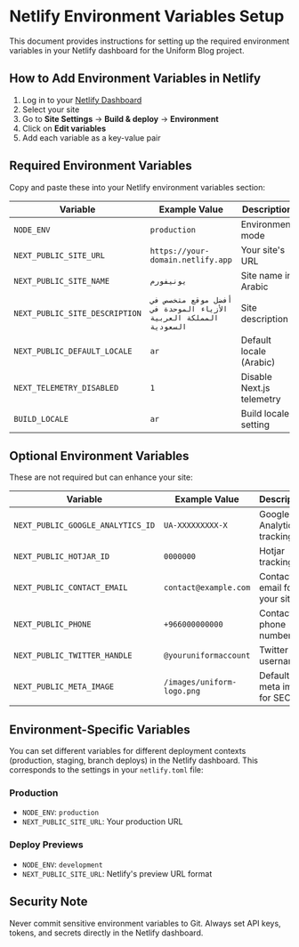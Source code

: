 # Netlify Environment Variables Setup

This document provides instructions for setting up the required environment variables in your Netlify dashboard for the Uniform Blog project.

## How to Add Environment Variables in Netlify

1. Log in to your [Netlify Dashboard](https://app.netlify.com/)
2. Select your site
3. Go to **Site Settings** → **Build & deploy** → **Environment**
4. Click on **Edit variables**
5. Add each variable as a key-value pair

## Required Environment Variables

Copy and paste these into your Netlify environment variables section:

| Variable | Example Value | Description |
|----------|---------------|-------------|
| `NODE_ENV` | `production` | Environment mode |
| `NEXT_PUBLIC_SITE_URL` | `https://your-domain.netlify.app` | Your site's URL |
| `NEXT_PUBLIC_SITE_NAME` | `يونيفورم` | Site name in Arabic |
| `NEXT_PUBLIC_SITE_DESCRIPTION` | `أفضل موقع متخصص في الأزياء الموحدة في المملكة العربية السعودية` | Site description |
| `NEXT_PUBLIC_DEFAULT_LOCALE` | `ar` | Default locale (Arabic) |
| `NEXT_TELEMETRY_DISABLED` | `1` | Disable Next.js telemetry |
| `BUILD_LOCALE` | `ar` | Build locale setting |

## Optional Environment Variables

These are not required but can enhance your site:

| Variable | Example Value | Description |
|----------|---------------|-------------|
| `NEXT_PUBLIC_GOOGLE_ANALYTICS_ID` | `UA-XXXXXXXXX-X` | Google Analytics tracking ID |
| `NEXT_PUBLIC_HOTJAR_ID` | `0000000` | Hotjar tracking ID |
| `NEXT_PUBLIC_CONTACT_EMAIL` | `contact@example.com` | Contact email for your site |
| `NEXT_PUBLIC_PHONE` | `+966000000000` | Contact phone number |
| `NEXT_PUBLIC_TWITTER_HANDLE` | `@youruniformaccount` | Twitter username |
| `NEXT_PUBLIC_META_IMAGE` | `/images/uniform-logo.png` | Default meta image for SEO |

## Environment-Specific Variables

You can set different variables for different deployment contexts (production, staging, branch deploys) in the Netlify dashboard. This corresponds to the settings in your `netlify.toml` file:

### Production
- `NODE_ENV`: `production`
- `NEXT_PUBLIC_SITE_URL`: Your production URL

### Deploy Previews
- `NODE_ENV`: `development`
- `NEXT_PUBLIC_SITE_URL`: Netlify's preview URL format

## Security Note

Never commit sensitive environment variables to Git. Always set API keys, tokens, and secrets directly in the Netlify dashboard. 
